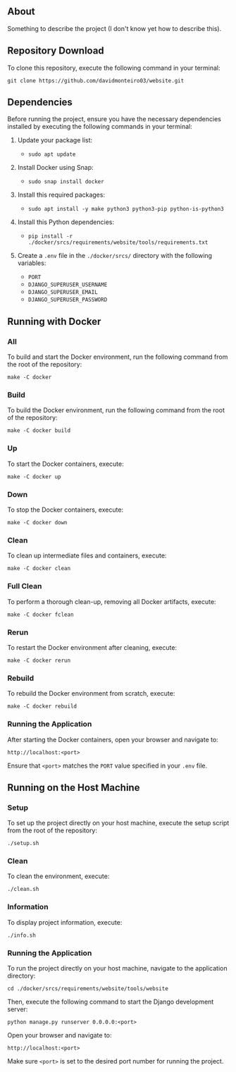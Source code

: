 ## About
<p>Something to describe the project (I don't know yet how to describe this).</p>

## Repository Download
<p>To clone this repository, execute the following command in your terminal:</p>

`git clone https://github.com/davidmonteiro03/website.git`

## Dependencies
<p>Before running the project, ensure you have the necessary dependencies installed by executing the following commands in your terminal:</p>

1. Update your package list:
   - `sudo apt update`

2. Install Docker using Snap:
   - `sudo snap install docker`

3. Install this required packages:
   - `sudo apt install -y make python3 python3-pip python-is-python3`

4. Install this Python dependencies:
   - `pip install -r ./docker/srcs/requirements/website/tools/requirements.txt`

5. Create a `.env` file in the `./docker/srcs/` directory with the following variables:
   - `PORT`
   - `DJANGO_SUPERUSER_USERNAME`
   - `DJANGO_SUPERUSER_EMAIL`
   - `DJANGO_SUPERUSER_PASSWORD`

## Running with Docker
### All
<p>To build and start the Docker environment, run the following command from the root of the repository:</p>

`make -C docker`

### Build
<p>To build the Docker environment, run the following command from the root of the repository:</p>

`make -C docker build`

### Up
<p>To start the Docker containers, execute:</p>

`make -C docker up`

### Down
<p>To stop the Docker containers, execute:</p>

`make -C docker down`

### Clean
<p>To clean up intermediate files and containers, execute:</p>

`make -C docker clean`

### Full Clean
<p>To perform a thorough clean-up, removing all Docker artifacts, execute:</p>

`make -C docker fclean`

### Rerun
<p>To restart the Docker environment after cleaning, execute:</p>

`make -C docker rerun`

### Rebuild
<p>To rebuild the Docker environment from scratch, execute:</p>

`make -C docker rebuild`

### Running the Application
<p>After starting the Docker containers, open your browser and navigate to:</p>

`http://localhost:<port>`

<p>

Ensure that `<port>` matches the `PORT` value specified in your `.env` file.

</p>

## Running on the Host Machine
### Setup
<p>To set up the project directly on your host machine, execute the setup script from the root of the repository:<p>

`./setup.sh`

### Clean
<p>To clean the environment, execute:</p>

`./clean.sh`

### Information
<p>To display project information, execute:</p>

`./info.sh`

### Running the Application
<p>To run the project directly on your host machine, navigate to the application directory:</p>

`cd ./docker/srcs/requirements/website/tools/website`

<p>Then, execute the following command to start the Django development server:</p>

`python manage.py runserver 0.0.0.0:<port>`

<p>Open your browser and navigate to:</p>

`http://localhost:<port>`

<p>

Make sure `<port>` is set to the desired port number for running the project.

</p>

